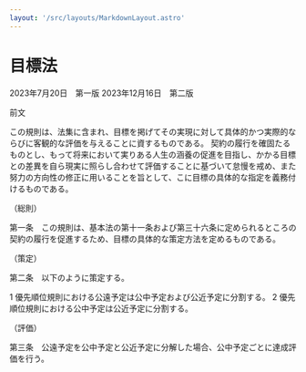 ```yaml
---
layout: '/src/layouts/MarkdownLayout.astro'
---
```


# 目標法

2023年7月20日　第一版
2023年12月16日　第二版

前文

この規則は、法集に含まれ、目標を掲げてその実現に対して具体的かつ実際的ならびに客観的な評価を与えることに資するものである。
契約の履行を確固たるものとし、もって将来において実りある人生の涵養の促進を目指し、かかる目標との差異を自ら現実に照らし合わせて評価することに基づいて怠慢を戒め、また努力の方向性の修正に用いることを旨として、こに目標の具体的な指定を義務付けるものである。

（総則）

第一条　この規則は、基本法の第十一条および第三十六条に定められるところの契約の履行を促進するため、目標の具体的な策定方法を定めるものである。

（策定）

第二条　以下のように策定する。

1 優先順位規則における公遠予定は公中予定および公近予定に分割する。
2 優先順位規則における公中予定は公近予定に分割する。

（評価）

第三条　公遠予定を公中予定と公近予定に分解した場合、公中予定ごとに達成評価を行う。
